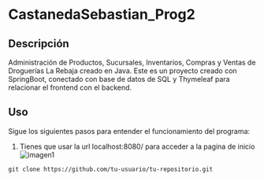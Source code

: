 # CastanedaSebastian_Prog2

## Descripción

Administración de Productos, Sucursales, Inventarios, Compras y Ventas de Droguerías La Rebaja creado en Java.
Este es un proyecto creado con SpringBoot, conectado con base de datos de SQL y Thymeleaf para relacionar el frontend con el backend.

## Uso

Sigue los siguientes pasos para entender el funcionamiento del programa:

1. Tienes que usar la url localhost:8080/ para acceder a la pagina de inicio
![imagen1](![image](https://github.com/Casta2505/CastanedaSebastian_Prog2/assets/88518022/aac24ef3-c244-4012-b118-54c66ca9c3e0))

```shell
git clone https://github.com/tu-usuario/tu-repositorio.git
